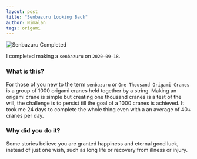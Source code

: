 ```yaml
---
layout: post
title: "Senbazuru Looking Back"
author: Nimalan
tags: origami
---
```


![Senbazuru Completed](/assets/images/senbazuru.jpg)

I completed making a `senbazuru` on `2020-09-18`.

### What is this?

For those of you new to the term `senbazuru` or `One Thousand Origami Cranes` is a group of 1000 origami cranes held together by a string. Making an origami crane is simple but creating one thousand cranes is a test of the will, the challenge is to persist till the goal of a 1000 cranes is achieved. It took me 24 days to complete the whole thing even with a an average of 40+ cranes per day.

### Why did you do it?

Some stories believe you are granted happiness and eternal good luck, instead of just one wish, such as long life or recovery from illness or injury.
